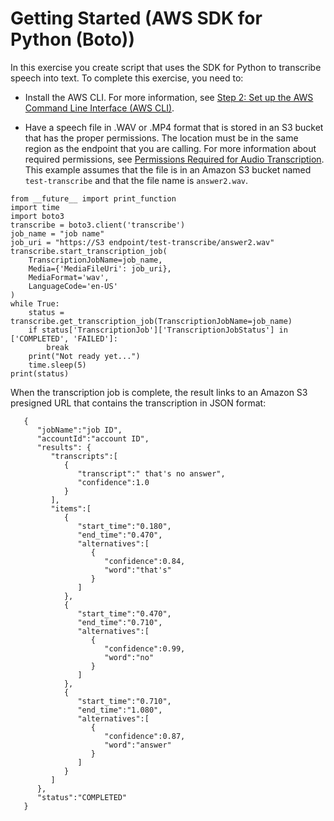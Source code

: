 # Getting Started \(AWS SDK for Python \(Boto\)\)<a name="getting-started-python"></a>

In this exercise you create script that uses the SDK for Python to transcribe speech into text\. To complete this exercise, you need to: 

+ Install the AWS CLI\. For more information, see [Step 2: Set up the AWS Command Line Interface \(AWS CLI\)](setup-asc-awscli.md)\.

+ Have a speech file in \.WAV or \.MP4 format that is stored in an S3 bucket that has the proper permissions\. The location must be in the same region as the endpoint that you are calling\. For more information about required permissions, see [Permissions Required for Audio Transcription](access-control-managing-permissions.md#auth-role-permissions)\. This example assumes that the file is in an Amazon S3 bucket named `test-transcribe` and that the file name is `answer2.wav`\.

```
from __future__ import print_function
import time
import boto3
transcribe = boto3.client('transcribe')
job_name = "job name"
job_uri = "https://S3 endpoint/test-transcribe/answer2.wav"
transcribe.start_transcription_job(
    TranscriptionJobName=job_name,
    Media={'MediaFileUri': job_uri},
    MediaFormat='wav',
    LanguageCode='en-US'
)
while True:
    status = transcribe.get_transcription_job(TranscriptionJobName=job_name)
    if status['TranscriptionJob']['TranscriptionJobStatus'] in ['COMPLETED', 'FAILED']:
        break
	print("Not ready yet...")
    time.sleep(5)
print(status)
```

When the transcription job is complete, the result links to an Amazon S3 presigned URL that contains the transcription in JSON format:

```
   {
      "jobName":"job ID",
      "accountId":"account ID",
      "results": {
         "transcripts":[
            {
               "transcript":" that's no answer",
               "confidence":1.0
            }
         ],
         "items":[
            {
               "start_time":"0.180",
               "end_time":"0.470",
               "alternatives":[
                  {
                     "confidence":0.84,
                     "word":"that's"
                  }
               ]
            },
            {
               "start_time":"0.470",
               "end_time":"0.710",
               "alternatives":[
                  {
                     "confidence":0.99,
                     "word":"no"
                  }
               ]
            },
            {
               "start_time":"0.710",
               "end_time":"1.080",
               "alternatives":[
                  {
                     "confidence":0.87,
                     "word":"answer"
                  }
               ]
            }
         ]
      },
      "status":"COMPLETED"
   }
```